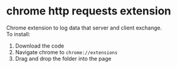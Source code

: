 # chrome http requests extension
Chrome extension to log data that server and client exchange.<br>
To install:

  1. Download the code
  2. Navigate chrome to `chrome://extensions`
  3. Drag and drop the folder into the page
